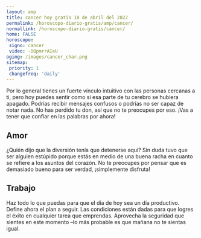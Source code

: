 ```yaml
---
layout: amp
title: cancer hoy gratis 10 de abril del 2022 
permalink: /horoscopo-diario-gratis/amp/cancer/
normallink: /horoscopo-diario-gratis/cancer/
home: FALSE
horoscopo:
 signo: cancer
 video: -DQpmrrAIeU
ogimg: /images/cancer_char.png
sitemap:
 priority: 1
 changefreq: 'daily'
---
```



Por lo general tienes un fuerte vínculo intuitivo con las personas cercanas a ti, pero hoy puedes sentir como si esa parte de tu cerebro se hubiera apagado. Podrías recibir mensajes confusos o podrías no ser capaz de notar nada. No has perdido tu don, así que no te preocupes por eso. ¡Vas a tener que confiar en las palabras por ahora!

## Amor

¿Quién dijo que la diversión tenía que detenerse aquí? Sin duda tuvo que ser alguien estúpido porque estás en medio de una buena racha en cuanto se refiere a los asuntos del corazón. No te preocupes por pensar que es demasiado bueno para ser verdad, ¡simplemente disfruta!

## Trabajo

Haz todo lo que puedas para que el día de hoy sea un día productivo. Define ahora el plan a seguir. Las condiciones están dadas para que logres el éxito en cualquier tarea que emprendas. Aprovecha la seguridad que sientes en este momento –lo más probable es que mañana no te sientas igual.